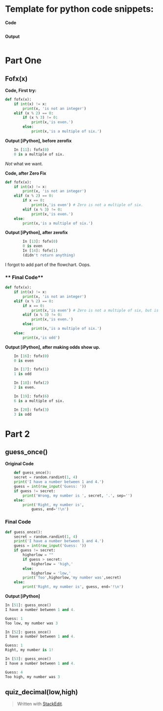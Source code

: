 # Template for python code snippets:
**Code**
```python

```
**Output**
```python

```

# Part One

## Fofx(x)
**Code, First try:**
```python
def fofx(x):
	if int(x) != x:
		print(x, 'is not an integer')
	elif (x % 2) == 0:
		if (x % 3) != 0:
			print(x,'is even.')
		else:
			print(x,'is a multiple of six.')
```
**Output [iPython], before zerofix**
```python
	In [11]: fofx(0)
	0 is a multiple of six.
```
*Not* what we want.


**Code, after Zero Fix**
``` python
def fofx(x):
	if int(x) != x:
		print(x, 'is not an integer')
	elif (x % 2) == 0:
		if x == 0:
			print(x,'is even') # Zero is not a multiple of six.
		elif (x % 3) != 0:
			print(x,'is even.')
	else:
		print(x,'is a multiple of six.')
```

**Output [iPython], after zerofix**
```python
		In [13]: fofx(0)
		0 is even
		In [14]: fofx(1)
		(didn't return anything)
```
I forgot to add part of the flowchart.  Oops.

### ** Final Code**
```python
def fofx(x):
	if int(x) != x:
		print(x, 'is not an integer')
	elif (x % 2) == 0:
		if x == 0:
			print(x,'is even') # Zero is not a multiple of six, but is even.
		elif (x % 3) != 0:
			print(x,'is even.')
		else:
			print(x,'is a multiple of six.')
	else:
		print(x,'is odd')

```

**Output [iPython], after making odds show up.**
```python
	In [16]: fofx(0)
	0 is even

	In [17]: fofx(1)
	1 is odd

	In [18]: fofx(2)
	2 is even.

	In [19]: fofx(6)
	6 is a multiple of six.

	In [20]: fofx(3)
	3 is odd
```

# Part 2

## guess_once()
**Original Code**
```python
	def guess_once():
    secret = random.randint(1, 4)
    print('I have a number between 1 and 4.')
    guess = int(raw_input('Guess: '))
    if guess != secret:
        print('Wrong, my number is ', secret, '.', sep='')
    else:
        print('Right, my number is', 
        	guess, end='!\n')
```

### **Final Code**
```python
def guess_once():
    secret = random.randint(1, 4)
    print('I have a number between 1 and 4.')
    guess = int(raw_input('Guess: '))
    if guess != secret:
        highorlow = ""
        if guess > secret:
            highorlow = 'high,'
        else:
            highorlow = 'low,'
        print('Too',highorlow,'my number was',secret)            
    else:
        print('Right, my number is', guess, end='!\n')
```

**Output [iPython]**
```python
In [51]: guess_once()
I have a number between 1 and 4.

Guess: 1
Too low, my number was 3

In [52]: guess_once()
I have a number between 1 and 4.

Guess: 1
Right, my number is 1!

In [53]: guess_once()
I have a number between 1 and 4.

Guess: 4
Too high, my number was 3
```

## quiz_decimal(low,high)




> Written with [StackEdit](https://stackedit.io/).